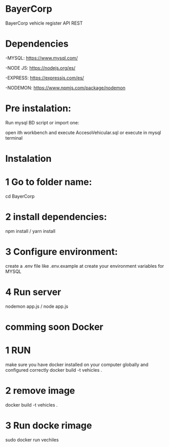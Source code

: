 # BayerCorp
BayerCorp vehicle register API REST

# Dependencies

-MYSQL: https://www.mysql.com/

-NODE JS: https://nodejs.org/es/

-EXPRESS: https://expressjs.com/es/

-NODEMON: https://www.npmjs.com/package/nodemon

# Pre instalation:

Run mysql BD script or import one:

open ith workbench and execute AccesoVehicular.sql or execute in mysql terminal
# Instalation

# 1 Go to folder name:

cd BayerCorp

# 2 install dependencies:

npm install / yarn install

# 3 Configure environment:

create a .env file like .env.example at create your environment variables for MYSQL

# 4 Run server

nodemon app.js / node app.js

# comming soon Docker
# 1 RUN 
make sure you have docker installed on your computer globally and configured correctly
docker build -t vehicles .

# 2 remove image
docker build -t vehicles .

# 3 Run docke rimage

sudo docker run vechiles